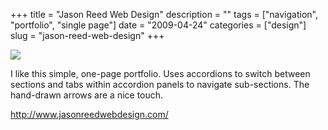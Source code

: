 +++
title = "Jason Reed Web Design"
description = ""
tags = ["navigation", "portfolio", "single page"]
date = "2009-04-24"
categories = ["design"]
slug = "jason-reed-web-design"
+++


 

  <div id="screens-thumbs" class="clearfix">
    <div class="txt-center" id="design-submission"><a href="http://www.jasonreedwebdesign.com/"><img id='bluga-thumbnail-1576' class='bluga-thumbnail large' src='//konigi.com/media/bluga/
wt49f1d692cad34_0.jpg'/></a></div>  
  </div>   
<p>I like this simple, one-page portfolio. Uses accordions to switch between sections and tabs within accordion panels to navigate sub-sections. The hand-drawn arrows are a nice touch.</p>
<p><a href="http://www.jasonreedwebdesign.com/">http://www.jasonreedwebdesign.com/</a></p>




